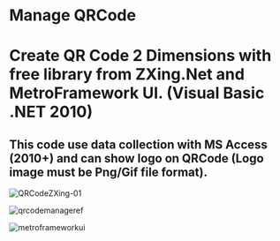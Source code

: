# Manage QRCode
# Create QR Code 2 Dimensions with free library from ZXing.Net and MetroFramework UI. (Visual Basic .NET 2010)
## This code use data collection with MS Access (2010+) and can show logo on QRCode (Logo image must be Png/Gif file format).

![QRCodeZXing-01](https://github.com/thongkorn/ManageQRCode/assets/27464308/88ec6f5c-b5c6-453f-aaf4-d81e36fe35d2)

![qrcodemanageref](https://github.com/thongkorn/ManageQRCode/assets/27464308/20255ecd-1071-4b6f-a90c-c12bb6ac9370)

![metroframeworkui](https://github.com/thongkorn/ManageQRCode/assets/27464308/538fece5-c323-4a41-8dfd-b5109c6e3d09)
